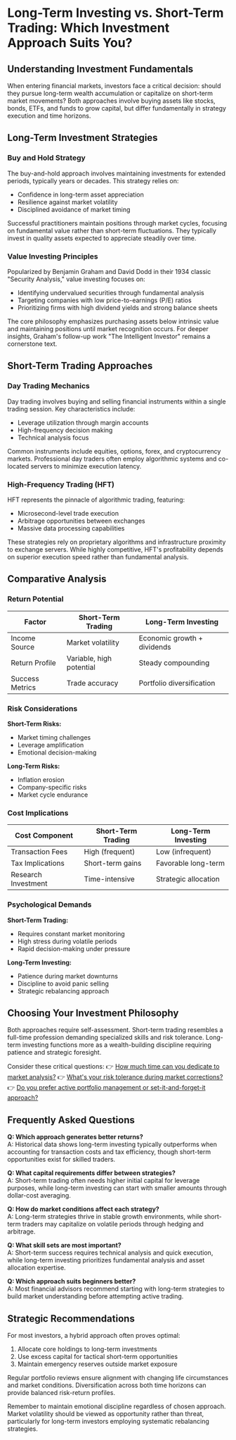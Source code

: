 # Long-Term Investing vs. Short-Term Trading: Which Investment Approach Suits You?

## Understanding Investment Fundamentals

When entering financial markets, investors face a critical decision: should they pursue long-term wealth accumulation or capitalize on short-term market movements? Both approaches involve buying assets like stocks, bonds, ETFs, and funds to grow capital, but differ fundamentally in strategy execution and time horizons.

## Long-Term Investment Strategies

### Buy and Hold Strategy

The buy-and-hold approach involves maintaining investments for extended periods, typically years or decades. This strategy relies on:

- Confidence in long-term asset appreciation
- Resilience against market volatility
- Disciplined avoidance of market timing

Successful practitioners maintain positions through market cycles, focusing on fundamental value rather than short-term fluctuations. They typically invest in quality assets expected to appreciate steadily over time.

### Value Investing Principles

Popularized by Benjamin Graham and David Dodd in their 1934 classic "Security Analysis," value investing focuses on:

- Identifying undervalued securities through fundamental analysis
- Targeting companies with low price-to-earnings (P/E) ratios
- Prioritizing firms with high dividend yields and strong balance sheets

The core philosophy emphasizes purchasing assets below intrinsic value and maintaining positions until market recognition occurs. For deeper insights, Graham's follow-up work "The Intelligent Investor" remains a cornerstone text.

## Short-Term Trading Approaches

### Day Trading Mechanics

Day trading involves buying and selling financial instruments within a single trading session. Key characteristics include:

- Leverage utilization through margin accounts
- High-frequency decision making
- Technical analysis focus

Common instruments include equities, options, forex, and cryptocurrency markets. Professional day traders often employ algorithmic systems and co-located servers to minimize execution latency.

### High-Frequency Trading (HFT)

HFT represents the pinnacle of algorithmic trading, featuring:

- Microsecond-level trade execution
- Arbitrage opportunities between exchanges
- Massive data processing capabilities

These strategies rely on proprietary algorithms and infrastructure proximity to exchange servers. While highly competitive, HFT's profitability depends on superior execution speed rather than fundamental analysis.

## Comparative Analysis

### Return Potential

| Factor          | Short-Term Trading        | Long-Term Investing        |
|-----------------|---------------------------|----------------------------|
| Income Source   | Market volatility          | Economic growth + dividends|
| Return Profile  | Variable, high potential   | Steady compounding         |
| Success Metrics | Trade accuracy             | Portfolio diversification  |

### Risk Considerations

**Short-Term Risks:**
- Market timing challenges
- Leverage amplification
- Emotional decision-making

**Long-Term Risks:**
- Inflation erosion
- Company-specific risks
- Market cycle endurance

### Cost Implications

| Cost Component       | Short-Term Trading | Long-Term Investing |
|----------------------|--------------------|---------------------|
| Transaction Fees     | High (frequent)    | Low (infrequent)    |
| Tax Implications     | Short-term gains   | Favorable long-term |
| Research Investment  | Time-intensive     | Strategic allocation|

### Psychological Demands

**Short-Term Trading:**
- Requires constant market monitoring
- High stress during volatile periods
- Rapid decision-making under pressure

**Long-Term Investing:**
- Patience during market downturns
- Discipline to avoid panic selling
- Strategic rebalancing approach

## Choosing Your Investment Philosophy

Both approaches require self-assessment. Short-term trading resembles a full-time profession demanding specialized skills and risk tolerance. Long-term investing functions more as a wealth-building discipline requiring patience and strategic foresight.

Consider these critical questions:
👉 [How much time can you dedicate to market analysis?](https://bit.ly/okx-bonus)
👉 [What's your risk tolerance during market corrections?](https://bit.ly/okx-bonus)
👉 [Do you prefer active portfolio management or set-it-and-forget-it approach?](https://bit.ly/okx-bonus)

## Frequently Asked Questions

**Q: Which approach generates better returns?**  
A: Historical data shows long-term investing typically outperforms when accounting for transaction costs and tax efficiency, though short-term opportunities exist for skilled traders.

**Q: What capital requirements differ between strategies?**  
A: Short-term trading often needs higher initial capital for leverage purposes, while long-term investing can start with smaller amounts through dollar-cost averaging.

**Q: How do market conditions affect each strategy?**  
A: Long-term strategies thrive in stable growth environments, while short-term traders may capitalize on volatile periods through hedging and arbitrage.

**Q: What skill sets are most important?**  
A: Short-term success requires technical analysis and quick execution, while long-term investing prioritizes fundamental analysis and asset allocation expertise.

**Q: Which approach suits beginners better?**  
A: Most financial advisors recommend starting with long-term strategies to build market understanding before attempting active trading.

## Strategic Recommendations

For most investors, a hybrid approach often proves optimal:
1. Allocate core holdings to long-term investments
2. Use excess capital for tactical short-term opportunities
3. Maintain emergency reserves outside market exposure

Regular portfolio reviews ensure alignment with changing life circumstances and market conditions. Diversification across both time horizons can provide balanced risk-return profiles.

Remember to maintain emotional discipline regardless of chosen approach. Market volatility should be viewed as opportunity rather than threat, particularly for long-term investors employing systematic rebalancing strategies.
